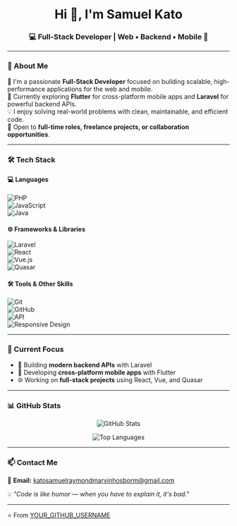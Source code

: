 <h1 align="center">Hi 👋, I'm Samuel Kato</h1>
<h3 align="center">💻 Full-Stack Developer | Web • Backend • Mobile 📱</h3>

---

### 🚀 About Me  

🔧 I'm a passionate **Full-Stack Developer** focused on building scalable, high-performance applications for the web and mobile.  
🌱 Currently exploring **Flutter** for cross-platform mobile apps and **Laravel** for powerful backend APIs.  
💡 I enjoy solving real-world problems with clean, maintainable, and efficient code.  
🤝 Open to **full-time roles, freelance projects, or collaboration opportunities**.

---

### 🛠️ Tech Stack  

#### 💻 Languages  
![PHP](https://img.shields.io/badge/PHP-777BB4?style=for-the-badge&logo=php&logoColor=white)  
![JavaScript](https://img.shields.io/badge/JavaScript-F7DF1E?style=for-the-badge&logo=javascript&logoColor=black)  
![Java](https://img.shields.io/badge/Java-007396?style=for-the-badge&logo=openjdk&logoColor=white)

#### ⚙️ Frameworks & Libraries  
![Laravel](https://img.shields.io/badge/Laravel-FF2D20?style=for-the-badge&logo=laravel&logoColor=white)  
![React](https://img.shields.io/badge/React-20232A?style=for-the-badge&logo=react&logoColor=61DAFB)  
![Vue.js](https://img.shields.io/badge/Vue.js-35495E?style=for-the-badge&logo=vue.js&logoColor=4FC08D)  
![Quasar](https://img.shields.io/badge/Quasar-1976D2?style=for-the-badge&logo=quasar&logoColor=white)

#### 🛠️ Tools & Other Skills  
![Git](https://img.shields.io/badge/Git-F05032?style=for-the-badge&logo=git&logoColor=white)  
![GitHub](https://img.shields.io/badge/GitHub-181717?style=for-the-badge&logo=github&logoColor=white)  
![API](https://img.shields.io/badge/REST%20APIs-02569B?style=for-the-badge&logo=swagger&logoColor=white)  
![Responsive Design](https://img.shields.io/badge/Responsive%20Design-1572B6?style=for-the-badge&logo=css3&logoColor=white)

---

### 📱 Current Focus  

- 🚀 Building **modern backend APIs** with Laravel  
- 📲 Developing **cross-platform mobile apps** with Flutter  
- 🌐 Working on **full-stack projects** using React, Vue, and Quasar

---

### 📊 GitHub Stats  

<p align="center">
  <img src="https://github-readme-stats.vercel.app/api?username=YOUR_GITHUB_USERNAME&show_icons=true&theme=radical" alt="GitHub Stats" />
</p>
<p align="center">
  <img src="https://github-readme-stats.vercel.app/api/top-langs/?username=YOUR_GITHUB_USERNAME&layout=compact&theme=radical" alt="Top Languages" />
</p>

---

### 📫 Contact Me  

📧 **Email:** [katosamuelraymondmarvinhosborm@gmail.com](mailto:katosamuelraymondmarvinhosborm@gmail.com)  

💡 *"Code is like humor — when you have to explain it, it's bad."*

---

⭐️ From [YOUR_GITHUB_USERNAME](https://github.com/YOUR_GITHUB_USERNAME)
